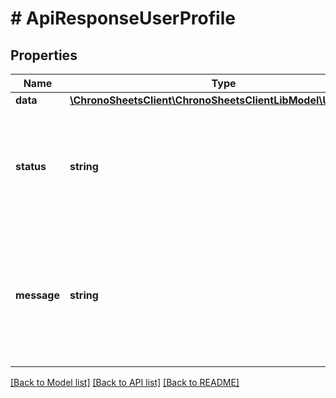 # # ApiResponseUserProfile

## Properties

Name | Type | Description | Notes
------------ | ------------- | ------------- | -------------
**data** | [**\ChronoSheetsClient\ChronoSheetsClientLibModel\UserProfile**](UserProfile.md) |  | [optional]
**status** | **string** | The API response status. Indicates if the request was successful, failed or was unauthorised. | [optional]
**message** | **string** | A message to accompany the response status.  If the Status is failed, this message will hint why it failed and what you need to do. | [optional]

[[Back to Model list]](../../README.md#models) [[Back to API list]](../../README.md#endpoints) [[Back to README]](../../README.md)
